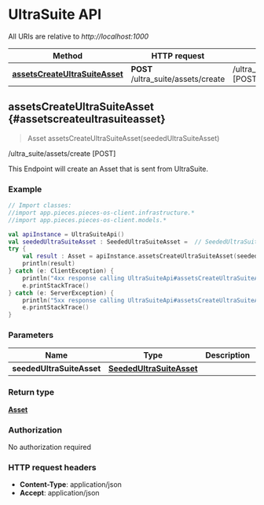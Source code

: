 # UltraSuite API

All URIs are relative to *http://localhost:1000*

Method | HTTP request | Description
------------- | ------------- | -------------
[**assetsCreateUltraSuiteAsset**](#assetscreateultrasuiteasset) | **POST** /ultra_suite/assets/create | /ultra_suite/assets/create [POST]


## **assetsCreateUltraSuiteAsset** {#assetscreateultrasuiteasset}
> Asset assetsCreateUltraSuiteAsset(seededUltraSuiteAsset)

/ultra_suite/assets/create [POST]

This Endpoint will create an Asset that is sent from UltraSuite.

### Example
```kotlin
// Import classes:
//import app.pieces.pieces-os-client.infrastructure.*
//import app.pieces.pieces-os-client.models.*

val apiInstance = UltraSuiteApi()
val seededUltraSuiteAsset : SeededUltraSuiteAsset =  // SeededUltraSuiteAsset | 
try {
    val result : Asset = apiInstance.assetsCreateUltraSuiteAsset(seededUltraSuiteAsset)
    println(result)
} catch (e: ClientException) {
    println("4xx response calling UltraSuiteApi#assetsCreateUltraSuiteAsset")
    e.printStackTrace()
} catch (e: ServerException) {
    println("5xx response calling UltraSuiteApi#assetsCreateUltraSuiteAsset")
    e.printStackTrace()
}
```

### Parameters

Name | Type | Description  | Notes
------------- | ------------- | ------------- | -------------
 **seededUltraSuiteAsset** | [**SeededUltraSuiteAsset**](../models/SeededUltraSuiteAsset)|  | [optional]

### Return type

[**Asset**](../models/Asset)

### Authorization

No authorization required

### HTTP request headers

 - **Content-Type**: application/json
 - **Accept**: application/json


